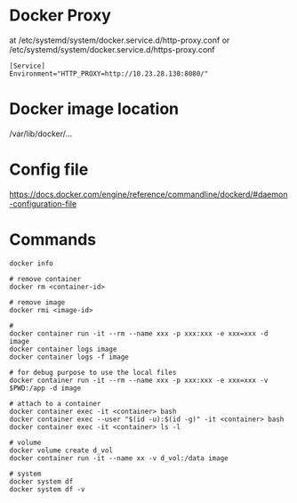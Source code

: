 # Docker Proxy 
at /etc/systemd/system/docker.service.d/http-proxy.conf or /etc/systemd/system/docker.service.d/https-proxy.conf
```
[Service]
Environment="HTTP_PROXY=http://10.23.28.130:8080/"
```

# Docker image location
/var/lib/docker/...

# Config file
https://docs.docker.com/engine/reference/commandline/dockerd/#daemon-configuration-file

# Commands
```
docker info

# remove container
docker rm <container-id>

# remove image
docker rmi <image-id>

# 
docker container run -it --rm --name xxx -p xxx:xxx -e xxx=xxx -d image
docker container logs image
docker container logs -f image

# for debug purpose to use the local files
docker container run -it --rm --name xxx -p xxx:xxx -e xxx=xxx -v $PWD:/app -d image

# attach to a container
docker container exec -it <container> bash
docker container exec --user "$(id -u):$(id -g)" -it <container> bash
docker container exec -it <container> ls -l

# volume
docker volume create d_vol
docker container run -it --name xx -v d_vol:/data image

# system
docker system df
docker system df -v

```
